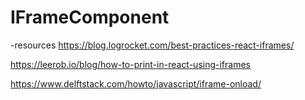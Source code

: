 # IFrameComponent
-resources
https://blog.logrocket.com/best-practices-react-iframes/

https://leerob.io/blog/how-to-print-in-react-using-iframes

https://www.delftstack.com/howto/javascript/iframe-onload/
